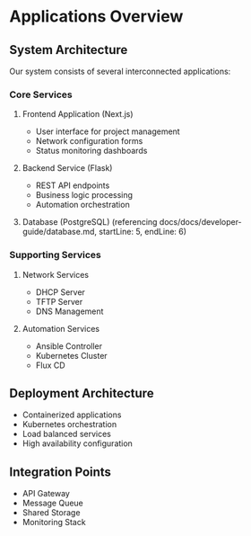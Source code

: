 # Applications Overview

## System Architecture

Our system consists of several interconnected applications:

### Core Services

1. Frontend Application (Next.js)

   - User interface for project management
   - Network configuration forms
   - Status monitoring dashboards
2. Backend Service (Flask)

   - REST API endpoints
   - Business logic processing
   - Automation orchestration
3. Database (PostgreSQL)
   (referencing docs/docs/developer-guide/database.md, startLine: 5, endLine: 6)

### Supporting Services

1. Network Services

   - DHCP Server
   - TFTP Server
   - DNS Management
2. Automation Services

   - Ansible Controller
   - Kubernetes Cluster
   - Flux CD

## Deployment Architecture

- Containerized applications
- Kubernetes orchestration
- Load balanced services
- High availability configuration

## Integration Points

- API Gateway
- Message Queue
- Shared Storage
- Monitoring Stack
